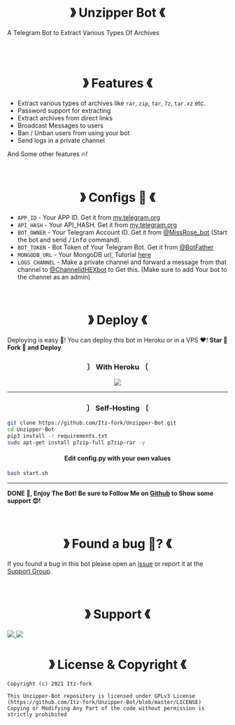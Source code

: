 <h1 align="center">》 Unzipper Bot 《</h1>
A Telegram Bot to Extract Various Types Of Archives

</br></br>


<h1 align="center">》 Features 《</h1>

- Extract various types of archives like `rar`, `zip`, `tar`, `7z`, `tar.xz` etc.
- Password support for extracting
- Extract archives from direct links
- Broadcast Messages to users
- Ban / Unban users from using your bot
- Send logs in a private channel

And Some other features 🔥!

</br>


<h1 align="center">》 Configs 📖 《</h1>

- `APP_ID` - Your APP ID. Get it from [my.telegram.org](my.telegram.org)
- `API_HASH` - Your API_HASH. Get it from [my.telegram.org](my.telegram.org)
- `BOT_OWNER` - Your Telegram Account ID. Get it from [@MissRose_bot](https://t.me/MissRose_bot) (Start the bot and send <samp>/info</samp> command).
- `BOT_TOKEN` - Bot Token of Your Telegram Bot. Get it from [@BotFather](https://t.me/BotFather)
- `MONGODB_URL` - Your MongoDB url, Tutorial [here](https://www.youtube.com/watch?v=0aYrJTfYBHU)
- `LOGS_CHANNEL` - Make a private channel and forward a message from that channel to [@ChannelidHEXbot](https://t.me/ChannelidHEXbot) to Get this. (Make sure to add Your bot to the channel as an admin)

</br>


<h1 align="center">》 Deploy 《</h1>

Deploying is easy 🤫! You can deploy this bot in Heroku or in a VPS ♥️! **Star 🌟 Fork 🍴 and Deploy**


<h3 align="center">〕 With Heroku 〔</h3>

<p align="center">
  <a href="https://www.heroku.com/deploy?template=https://github.com/SunnykkoD/Unzipper-Bot">
    <img src="https://www.herokucdn.com/deploy/button.svg">
  </a>
</p>

---

<h3 align="center">〕 Self-Hosting 〔</h3>

```bash
git clone https://github.com/Itz-fork/Unzipper-Bot.git
cd Unzipper-Bot
pip3 install -r requirements.txt
sudo apt-get install p7zip-full p7zip-rar -y
```

<h4 align="center">Edit config.py with your own values</h4>

```bash
bash start.sh
```

---

**DONE 🥳, Enjoy The Bot! Be sure to Follow Me on [Github](https://github.com/Itz-fork) to Show some support 😍!**

</br>


<h1 align="center">》 Found a bug 🐞? 《</h1>

If you found a bug in this bot please open an [issue](https://github.com/Itz-fork/Unzipper-Bot/issues) or report it at the [Support Group](#support).

</br>


<h1 align="center">》 Support 《</h1>

<a href="https://t.me/NexaBotsUpdates">
  <img src="https://img.shields.io/badge/Updates_Channel-0a0a0a?style=for-the-badge&logo=telegram&logoColor=white">
</a>
<a href="https://t.me/Nexa_bots">
  <img src="https://img.shields.io/badge/Support_Group-0a0a0a?style=for-the-badge&logo=telegram&logoColor=white">
</a>

</br>


<h1 align="center">》 License & Copyright 《</h1>

```
Copyright (c) 2021 Itz-fork

This Unzipper-Bot repository is licensed under GPLv3 License (https://github.com/Itz-fork/Unzipper-Bot/blob/master/LICENSE)
Copying or Modifying Any Part of the code without permission is strictly prohibited
```
